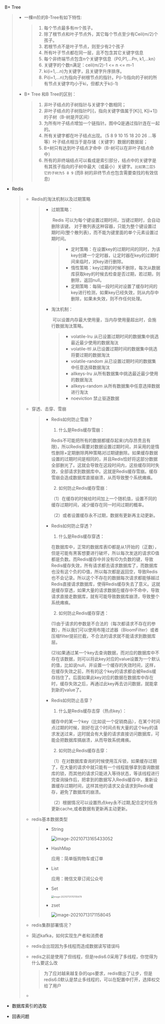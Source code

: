 B+ Tree

> - 一棵m阶的B-Tree有如下特性:
>
>   > 1. 每个节点最多有m个孩子。 
>   > 2. 除了根节点和叶子节点外，其它每个节点至少有Ceil(m/2)个孩子。 
>   > 3. 若根节点不是叶子节点，则至少有2个孩子 
>   > 4. 所有叶子节点都在同一层，且不包含其它关键字信息 
>   > 5. 每个非终端节点包含n个关键字信息（P0,P1,…Pn, k1,…kn） 
>   > 6. 关键字的个数n满足：ceil(m/2)-1 <= n <= m-1 
>   > 7. ki(i=1,…n)为关键字，且关键字升序排序。 
>   > 8. Pi(i=1,…n)为指向子树根节点的指针。P(i-1)指向的子树的所有节点关键字均小于ki，但都大于k(i-1)
>
> - B+ Tree 和B Tree的区别：
>
>   > 1. 非叶子结点的子树指针与关键字个数相同；
>   > 2. 非叶子结点的子树指针P[i]，指向关键字值属于[K[i], K[i+1])的子树（B-树是开区间）
>   > 3. 为所有叶子结点增加一个链指针。图中Q是通过指针连在一起的。
>   > 4. 所有关键字都在叶子结点出现。（5 8 9 10 15 18 20 26 ...等等）叶子结点相当于是存储（关键字）数据的数据层；
>   > 5. B+树只有达到叶子结点才命中（B-树可以在非叶子结点命中）
>   > 6. 所有的非终端结点可以看成是索引部分，结点中的关键字是有其孩子指向的子树中最大（或最小）关键字。`比如第二层5 它的子树为5 8 9` (而B 树的非终节点也包含需要查找的有效信息)

- Redis

  > - Redis的淘汰机制以及过期策略
  >
  >   > - 过期策略：
  >   >
  >   >   ​	Redis 可以为每个键设置过期时间，当键过期时，会自动删除该键。 对于散列表这种容器，只能为整个键设置过期时间(整个散列表)，而不能为键里面的单个元素设置过期时间。
  >   >
  >   >   > - 定时策略：在设置key的过期时间的同时，为该key创建一个定时器，让定时器在key的过期时间来临时，对key进行删除。
  >   >   > - 惰性策略：key过期的时候不删除，每次从数据库获取key的时候去检查是否过期，若过期，则删除，返回null。
  >   >   > - 定期策略：每隔一段时间对设置了缓存时间的key进行检测，如果key已经失效，则从内存中删除，如果未失效，则不作任何处理。
  >   >
  >   > - 淘汰机制：
  >   >
  >   >   ​	可以设置内存最大使用量，当内存使用量超出时，会施行数据淘汰策略。
  >   >
  >   >   > - volatile-lru 从已设置过期时间的数据集中挑选最近最少使用的数据淘汰
  >   >   > - volatile-ttl 从已设置过期时间的数据集中挑选将要过期的数据淘汰
  >   >   > - volatile-random 从已设置过期时间的数据集中任意选择数据淘汰
  >   >   > - allkeys-lru 从所有数据集中挑选最近最少使用的数据淘汰
  >   >   > - allkeys-random 从所有数据集中任意选择数据进行淘汰
  >   >   > - noeviction 禁止驱逐数据
  >
  > - 穿透、击穿、雪崩
  >
  >   > - Redis如何防止雪崩？
  >   >
  >   >   1. 什么是Redis缓存雪崩：
  >   >
  >   >   ​    Redis不可能把所有的数据都缓存起来(内存昂贵且有限)，所以Redis需要对数据设置过期时间，并采用的是惰性删除+定期删除两种策略对过期键删除。如果缓存数据设置的过期时间是相同的，并且Redis恰好将这部分数据全部删光了。这就会导致在这段时间内，这些缓存同时失效，全部请求到数据库中。这就是Redis缓存雪崩。缓存雪崩会造成数据库直接崩溃，从而导致整个系统瘫痪。
  >   >
  >   >   2. 如何防止Redis缓存雪崩：
  >   >
  >   >   （1）在缓存的时候给时间加上一个随机值，设置不同的缓存过期时间，减少缓存在同一时间过期的概率。
  >   >
  >   >   （2）或者设置缓存永不过期，数据有更新再主动更新。
  >   >
  >   > - Redis如何防止穿透？
  >   >
  >   >   1. 什么是Redis缓存穿透：
  >   >
  >   >   在数据库中，正常的数据库表ID都是从1开始的（正数），但是可能有黑客想要进行破坏，所以每次发送的请求ID值都是负数。而Redis缓存中并没有ID为负数的键，导致Redis缓存失效，所有请求都去请求数据库了，而数据库也没有这个负的ID值，所以每次都是返回空，导致Redis也不会记录。所以这个不存在的数据每次请求都能够越过Redis直接请求数据库，使得Redis缓存失去了意义。这就是缓存穿透，如果大量的请求数据在缓存中不命中，导致请求直接走数据库，就有可能导致数据库崩溃，导致整个系统瘫痪。
  >   >
  >   >   2. 如何防止Redis缓存穿透：
  >   >
  >   >   (1)由于请求的参数是不合法的（每次都请求不存在的参数），所以我们可以使用布隆过滤器（BloomFilter）或者压缩filter提前拦截，不合法的请求就不能请求到数据库层。
  >   >
  >   >   (2)如果通过某一个key去查询数据，而对应的数据库中不存在该数据，则可以将此key对应的value设置为一个默认的值，比如说null，并设置一个缓存的失效时间，这样，在缓存失效之前，所有的这个key的请求都会被Redis缓存挡住了。后面如果此key对应的数据在数据库中存在时，缓存失效之后，再通过此key再去访问数据，就能拿到新的value了。
  >   >
  >   > - Redis如何防止击穿？
  >   >
  >   >   1. 什么是Redis缓存击穿（热点key）：
  >   >
  >   >   缓存中的某一个key（比如说一个促销商品），在某个时间点过期的时候，刚好在这个时间点有大量的这个key的请求发送过来，这时就会有大量的请求直接访问数据库，可能会把数据库搞崩溃，从而导致系统瘫痪。
  >   >
  >   >   2. 如何防止Redis缓存击穿：
  >   >
  >   >   （1）在对数据库查询的时候使用互斥锁，如果缓存过期了，在大量的请求中就只能有一个线程能够拿到查询数据库的锁，而其他的请求只能进入等待状态，等该线程进行完查询操作后，把拿到的数据写入Redis缓存中，重新设置缓存过期时间，这样其他的请求又会请求到Redis缓存，避免了数据库的崩溃。
  >   >
  >   >   （2）根据情况可以设置热点key永不过期,配合定时任务更新cache,或者数据有更新再主动更新。
  >
  > - redis基本数据类型
  >
  >   > - String
  >   >
  >   >   ![image-20210713165433052](/Users/jackiez/学海/Java开发笔记/picture/image-20210713165433052-6166478.png)
  >   >
  >   > - HashMap
  >   >
  >   >   应用：简单版购物车或订单
  >   >
  >   > - List
  >   >
  >   >   应用：微信文章订阅公众号
  >   >
  >   > - Set
  >   >
  >   >   <img src="/Users/jackiez/学海/Java开发笔记/picture/image-20210713170705479.png" alt="image-20210713170705479" style="zoom:50%;" />
  >   >
  >   > - zset
  >   >
  >   >   ![image-20210713171158045](/Users/jackiez/学海/Java开发笔记/picture/image-20210713171158045-6167520.png)
  >
  > - redis集群部署情况？
  >
  > - 简述kafka，如何实现生产者和消费者
  >
  > - redis会出现因为多线程而造成数据读写错误吗
  >
  > - redis之前是使用了但线程，但是redis6.0采用了多线程，你觉得为什么要这么改
  >
  >   > 为了应对越来越复杂的qps要求，redis做出了让步，但是redis6.0默认是禁止多线程的，可以在配置中打开，选择权交给了用户
  >
  > - 

- 数据库索引的选取

- 回表问题